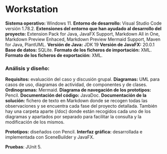 # Workstation

**Sistema operativo:** Windows 11.
**Entorno de desarrollo:** Visual Studio Code versión 1.78.2.
**Extensiones del entorno que han ayudado al desarrollo del proyecto:** Extension Pack for Java, JavaFX Support, Markdown All in One, Markdown Preview Enhaced, Markdown Preview Mermaid Support, Maven for Java, PlantUML.
**Versión de Java:** JDK 19
**Versión de JavaFX:** 20.0.1
**Base de datos:** SQLite.
**Formato de los ficheros de importación:** XML.
**Formato de los ficheros de exportación:** XML.

### Análisis y diseño:

**Requisitos:** evaluación del caso y discusión grupal.
**Diagramas:** UML para casos de uso, diagramas de actividad, de componentes y de clases.
**Ordinogramas:** Mermaid.
**Diagrama de navegación de los prototipos:** Pencil.
**Documentación del código:** JavaDoc.
**Documentación de la solución:** fichero de texto en Markdown donde se recogen todas las observaciones y se encuentra cada fase del proyecto detallada. También hay una carpeta aparte (/doc) donde están recogidos cada uno de los diagramas y apartados por separado para facilitar la consulta y la modificación de los mismos.

**Prototipos:** diseñados con Pencil.
**Interfaz gráfica:** desarrollada e implementada con SceneBuilder y JavaFX.

**Pruebas**: JUnit 5.
